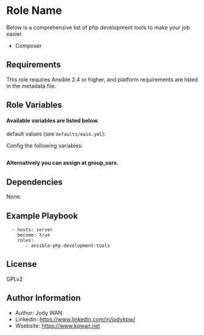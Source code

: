 Role Name
=========
Below is a comprehensive list of php development tools to make your job easier.

* Composer

Requirements
------------

This role requires Ansible 2.4 or higher, and platform requirements are listed in the metadata file.

Role Variables
--------------

#### Available variables are listed below.

default values (see `defaults/main.yml`):

Config the following variables:
```
```

**Alternatively you can assign at group_vars.**

Dependencies
------------

None.

Example Playbook
----------------
```
  - hosts: server
    become: true
    roles:
       - ansible-php-development-tools
```

License
-------

GPLv2

Author Information
------------------

* Author: Jody WAN
* Linkedin: https://www.linkedin.com/in/jodykpw/
* Wsebsite: https://www.kpwan.net

